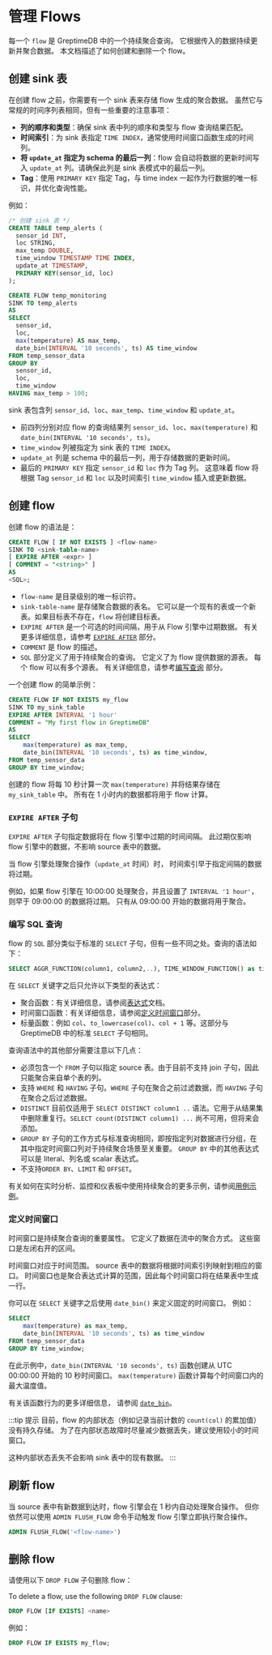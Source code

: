 # 管理 Flows

每一个 `flow` 是 GreptimeDB 中的一个持续聚合查询。
它根据传入的数据持续更新并聚合数据。
本文档描述了如何创建和删除一个 flow。

## 创建 sink 表

在创建 flow 之前，你需要有一个 sink 表来存储 flow 生成的聚合数据。
虽然它与常规的时间序列表相同，但有一些重要的注意事项：

- **列的顺序和类型**：确保 sink 表中列的顺序和类型与 flow 查询结果匹配。
- **时间索引**：为 sink 表指定 `TIME INDEX`，通常使用时间窗口函数生成的时间列。
- **将 `update_at` 指定为 schema 的最后一列**：flow 会自动将数据的更新时间写入 `update_at` 列。请确保此列是 sink 表模式中的最后一列。
- **Tag**：使用 `PRIMARY KEY` 指定 Tag，与 time index 一起作为行数据的唯一标识，并优化查询性能。

例如：

```sql
/* 创建 sink 表 */
CREATE TABLE temp_alerts (
  sensor_id INT,
  loc STRING,
  max_temp DOUBLE,
  time_window TIMESTAMP TIME INDEX,
  update_at TIMESTAMP,
  PRIMARY KEY(sensor_id, loc)
);

CREATE FLOW temp_monitoring
SINK TO temp_alerts
AS
SELECT
  sensor_id,
  loc,
  max(temperature) AS max_temp,
  date_bin(INTERVAL '10 seconds', ts) AS time_window
FROM temp_sensor_data
GROUP BY
  sensor_id,
  loc,
  time_window
HAVING max_temp > 100;
```

sink 表包含列 `sensor_id`、`loc`、`max_temp`、`time_window` 和 `update_at`。

- 前四列分别对应 flow 的查询结果列 `sensor_id`、`loc`、`max(temperature)` 和 `date_bin(INTERVAL '10 seconds', ts)`。
- `time_window` 列被指定为 sink 表的 `TIME INDEX`。
- `update_at` 列是 schema 中的最后一列，用于存储数据的更新时间。
- 最后的 `PRIMARY KEY` 指定 `sensor_id` 和 `loc` 作为 Tag 列。
  这意味着 flow 将根据 Tag `sensor_id` 和 `loc` 以及时间索引 `time_window` 插入或更新数据。

## 创建 flow

创建 flow 的语法是：

```sql
CREATE FLOW [ IF NOT EXISTS ] <flow-name>
SINK TO <sink-table-name>
[ EXPIRE AFTER <expr> ]
[ COMMENT = "<string>" ]
AS 
<SQL>;
```

- `flow-name` 是目录级别的唯一标识符。
- `sink-table-name` 是存储聚合数据的表名。
  它可以是一个现有的表或一个新表。如果目标表不存在，`flow` 将创建目标表。
  <!-- 如果表已经存在，其 schema 必须与查询结果的 schema 匹配。 -->
- `EXPIRE AFTER` 是一个可选的时间间隔，用于从 Flow 引擎中过期数据。
  有关更多详细信息，请参考 [`EXPIRE AFTER`](#expire-after-语句) 部分。
- `COMMENT` 是 flow 的描述。
- `SQL` 部分定义了用于持续聚合的查询。
  它定义了为 flow 提供数据的源表。
  每个 flow 可以有多个源表。
  有关详细信息，请参考[编写查询](#编写-sql-查询) 部分。

一个创建 flow 的简单示例：

```sql
CREATE FLOW IF NOT EXISTS my_flow
SINK TO my_sink_table
EXPIRE AFTER INTERVAL '1 hour'
COMMENT = "My first flow in GreptimeDB"
AS
SELECT
    max(temperature) as max_temp,
    date_bin(INTERVAL '10 seconds', ts) as time_window,
FROM temp_sensor_data
GROUP BY time_window;
```

创建的 flow 将每 10 秒计算一次 `max(temperature)` 并将结果存储在 `my_sink_table` 中。
所有在 1 小时内的数据都将用于 flow 计算。

### `EXPIRE AFTER` 子句

`EXPIRE AFTER` 子句指定数据将在 flow 引擎中过期的时间间隔。
此过期仅影响 flow 引擎中的数据，不影响 source 表中的数据。

当 flow 引擎处理聚合操作（`update_at` 时间）时，
时间索引早于指定间隔的数据将过期。

例如，如果 flow 引擎在 10:00:00 处理聚合，并且设置了 `INTERVAL '1 hour'`，
则早于 09:00:00 的数据将过期。
只有从 09:00:00 开始的数据将用于聚合。

### 编写 SQL 查询

flow 的 `SQL` 部分类似于标准的 `SELECT` 子句，但有一些不同之处。查询的语法如下：

```sql
SELECT AGGR_FUNCTION(column1, column2,..), TIME_WINDOW_FUNCTION() as time_window FROM <source_table> GROUP BY time_window;
```

在 `SELECT` 关键字之后只允许以下类型的表达式：
- 聚合函数：有关详细信息，请参阅[表达式](./expression.md)文档。
- 时间窗口函数：有关详细信息，请参阅[定义时间窗口](#define-time-window)部分。
- 标量函数：例如 `col`、`to_lowercase(col)`、`col + 1` 等。这部分与 GreptimeDB 中的标准 `SELECT` 子句相同。

查询语法中的其他部分需要注意以下几点：
- 必须包含一个 `FROM` 子句以指定 source 表。由于目前不支持 join 子句，因此只能聚合来自单个表的列。
- 支持 `WHERE` 和 `HAVING` 子句。`WHERE` 子句在聚合之前过滤数据，而 `HAVING` 子句在聚合之后过滤数据。
- `DISTINCT` 目前仅适用于 `SELECT DISTINCT column1 ..` 语法。它用于从结果集中删除重复行。`SELECT count(DISTINCT column1) ...` 尚不可用，但将来会添加。
- `GROUP BY` 子句的工作方式与标准查询相同，即按指定列对数据进行分组，在其中指定时间窗口列对于持续聚合场景至关重要。
  `GROUP BY` 中的其他表达式可以是 literal、列名或 scalar 表达式。
- 不支持`ORDER BY`、`LIMIT` 和 `OFFSET`。

有关如何在实时分析、监控和仪表板中使用持续聚合的更多示例，请参阅[用例示例](./usecase-example.md)。

### 定义时间窗口

时间窗口是持续聚合查询的重要属性。
它定义了数据在流中的聚合方式。
这些窗口是左闭右开的区间。

时间窗口对应于时间范围。
source 表中的数据将根据时间索引列映射到相应的窗口。
时间窗口也是聚合表达式计算的范围，因此每个时间窗口将在结果表中生成一行。

你可以在 `SELECT` 关键字之后使用 `date_bin()` 来定义固定的时间窗口。
例如：

```sql
SELECT
    max(temperature) as max_temp,
    date_bin(INTERVAL '10 seconds', ts) as time_window
FROM temp_sensor_data
GROUP BY time_window;
```

在此示例中，`date_bin(INTERVAL '10 seconds', ts)` 函数创建从 UTC 00:00:00 开始的 10 秒时间窗口。
`max(temperature)` 函数计算每个时间窗口内的最大温度值。

有关该函数行为的更多详细信息，
请参阅 [`date_bin`](/reference/sql/functions/df-functions.md#date_bin)。

:::tip 提示
目前，flow 的内部状态（例如记录当前计数的 `count(col)` 的累加值）没有持久存储。
为了在内部状态故障时尽量减少数据丢失，建议使用较小的时间窗口。

这种内部状态丢失不会影响 sink 表中的现有数据。
:::

## 刷新 flow

当 source 表中有新数据到达时，flow 引擎会在 1 秒内自动处理聚合操作。
但你依然可以使用 `ADMIN FLUSH_FLOW` 命令手动触发 flow 引擎立即执行聚合操作。

```sql
ADMIN FLUSH_FLOW('<flow-name>')
```

## 删除 flow

请使用以下 `DROP FLOW` 子句删除 flow：

To delete a flow, use the following `DROP FLOW` clause:

```sql
DROP FLOW [IF EXISTS] <name>
```

例如：

```sql
DROP FLOW IF EXISTS my_flow;
```
